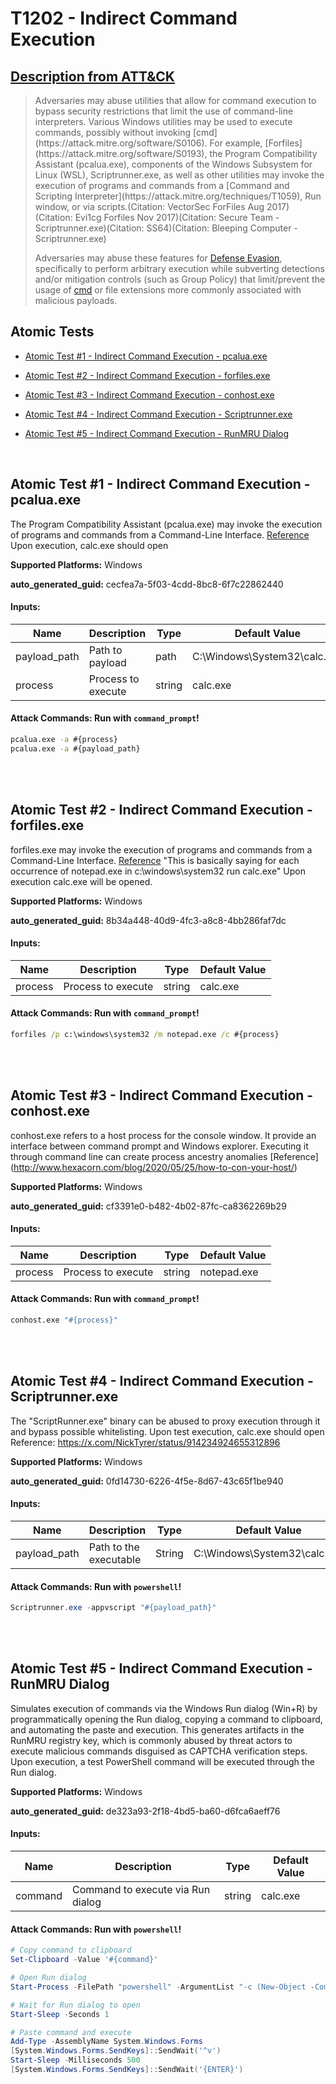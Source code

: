 # T1202 - Indirect Command Execution
## [Description from ATT&CK](https://attack.mitre.org/techniques/T1202)
<blockquote>Adversaries may abuse utilities that allow for command execution to bypass security restrictions that limit the use of command-line interpreters. Various Windows utilities may be used to execute commands, possibly without invoking [cmd](https://attack.mitre.org/software/S0106). For example, [Forfiles](https://attack.mitre.org/software/S0193), the Program Compatibility Assistant (pcalua.exe), components of the Windows Subsystem for Linux (WSL), Scriptrunner.exe, as well as other utilities may invoke the execution of programs and commands from a [Command and Scripting Interpreter](https://attack.mitre.org/techniques/T1059), Run window, or via scripts.(Citation: VectorSec ForFiles Aug 2017)(Citation: Evi1cg Forfiles Nov 2017)(Citation: Secure Team - Scriptrunner.exe)(Citation: SS64)(Citation: Bleeping Computer - Scriptrunner.exe)

Adversaries may abuse these features for [Defense Evasion](https://attack.mitre.org/tactics/TA0005), specifically to perform arbitrary execution while subverting detections and/or mitigation controls (such as Group Policy) that limit/prevent the usage of [cmd](https://attack.mitre.org/software/S0106) or file extensions more commonly associated with malicious payloads.</blockquote>

## Atomic Tests

- [Atomic Test #1 - Indirect Command Execution - pcalua.exe](#atomic-test-1---indirect-command-execution---pcaluaexe)

- [Atomic Test #2 - Indirect Command Execution - forfiles.exe](#atomic-test-2---indirect-command-execution---forfilesexe)

- [Atomic Test #3 - Indirect Command Execution - conhost.exe](#atomic-test-3---indirect-command-execution---conhostexe)

- [Atomic Test #4 - Indirect Command Execution - Scriptrunner.exe](#atomic-test-4---indirect-command-execution---scriptrunnerexe)

- [Atomic Test #5 - Indirect Command Execution - RunMRU Dialog](#atomic-test-5---indirect-command-execution---runmru-dialog)


<br/>

## Atomic Test #1 - Indirect Command Execution - pcalua.exe
The Program Compatibility Assistant (pcalua.exe) may invoke the execution of programs and commands from a Command-Line Interface.
[Reference](https://twitter.com/KyleHanslovan/status/912659279806640128)
Upon execution, calc.exe should open

**Supported Platforms:** Windows


**auto_generated_guid:** cecfea7a-5f03-4cdd-8bc8-6f7c22862440





#### Inputs:
| Name | Description | Type | Default Value |
|------|-------------|------|---------------|
| payload_path | Path to payload | path | C:&#92;Windows&#92;System32&#92;calc.exe|
| process | Process to execute | string | calc.exe|


#### Attack Commands: Run with `command_prompt`! 


```cmd
pcalua.exe -a #{process}
pcalua.exe -a #{payload_path}
```






<br/>
<br/>

## Atomic Test #2 - Indirect Command Execution - forfiles.exe
forfiles.exe may invoke the execution of programs and commands from a Command-Line Interface.
[Reference](https://github.com/LOLBAS-Project/LOLBAS/blob/master/yml/OSBinaries/Forfiles.yml)
"This is basically saying for each occurrence of notepad.exe in c:\windows\system32 run calc.exe"
Upon execution calc.exe will be opened.

**Supported Platforms:** Windows


**auto_generated_guid:** 8b34a448-40d9-4fc3-a8c8-4bb286faf7dc





#### Inputs:
| Name | Description | Type | Default Value |
|------|-------------|------|---------------|
| process | Process to execute | string | calc.exe|


#### Attack Commands: Run with `command_prompt`! 


```cmd
forfiles /p c:\windows\system32 /m notepad.exe /c #{process}
```






<br/>
<br/>

## Atomic Test #3 - Indirect Command Execution - conhost.exe
conhost.exe refers to a host process for the console window. It provide an interface between command prompt and Windows explorer.
Executing it through command line can create process ancestry anomalies
[Reference] (http://www.hexacorn.com/blog/2020/05/25/how-to-con-your-host/)

**Supported Platforms:** Windows


**auto_generated_guid:** cf3391e0-b482-4b02-87fc-ca8362269b29





#### Inputs:
| Name | Description | Type | Default Value |
|------|-------------|------|---------------|
| process | Process to execute | string | notepad.exe|


#### Attack Commands: Run with `command_prompt`! 


```cmd
conhost.exe "#{process}"
```






<br/>
<br/>

## Atomic Test #4 - Indirect Command Execution - Scriptrunner.exe
The "ScriptRunner.exe" binary can be abused to proxy execution through it and bypass possible whitelisting. Upon test execution, calc.exe should open
Reference: https://x.com/NickTyrer/status/914234924655312896

**Supported Platforms:** Windows


**auto_generated_guid:** 0fd14730-6226-4f5e-8d67-43c65f1be940





#### Inputs:
| Name | Description | Type | Default Value |
|------|-------------|------|---------------|
| payload_path | Path to the executable | String | C:&#92;Windows&#92;System32&#92;calc.exe|


#### Attack Commands: Run with `powershell`! 


```powershell
Scriptrunner.exe -appvscript "#{payload_path}"
```






<br/>
<br/>

## Atomic Test #5 - Indirect Command Execution - RunMRU Dialog
Simulates execution of commands via the Windows Run dialog (Win+R) by programmatically opening the Run dialog, 
copying a command to clipboard, and automating the paste and execution. This generates artifacts in the RunMRU registry key,
which is commonly abused by threat actors to execute malicious commands disguised as CAPTCHA verification steps.
Upon execution, a test PowerShell command will be executed through the Run dialog.

**Supported Platforms:** Windows


**auto_generated_guid:** de323a93-2f18-4bd5-ba60-d6fca6aeff76





#### Inputs:
| Name | Description | Type | Default Value |
|------|-------------|------|---------------|
| command | Command to execute via Run dialog | string | calc.exe|


#### Attack Commands: Run with `powershell`! 


```powershell
# Copy command to clipboard
Set-Clipboard -Value '#{command}'

# Open Run dialog
Start-Process -FilePath "powershell" -ArgumentList "-c (New-Object -ComObject 'Shell.Application').FileRun()" -WindowStyle Hidden

# Wait for Run dialog to open
Start-Sleep -Seconds 1

# Paste command and execute
Add-Type -AssemblyName System.Windows.Forms
[System.Windows.Forms.SendKeys]::SendWait('^v')
Start-Sleep -Milliseconds 500
[System.Windows.Forms.SendKeys]::SendWait('{ENTER}')
```






<br/>
